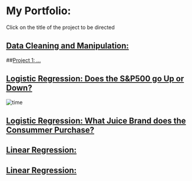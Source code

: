 # My Portfolio:
Click on the title of the project to be directed

## [Data Cleaning and Manipulation:]()

##[Project 1: ... ](https://muddaj.github.io/Portfolio-case-1/)

## [Logistic Regression: Does the S&P500 go Up or Down?]()
![time](Assets/time.png)

## [Logistic Regression: What Juice Brand does the Consummer Purchase?]()

## [Linear Regression:]()

## [Linear Regression:]()
